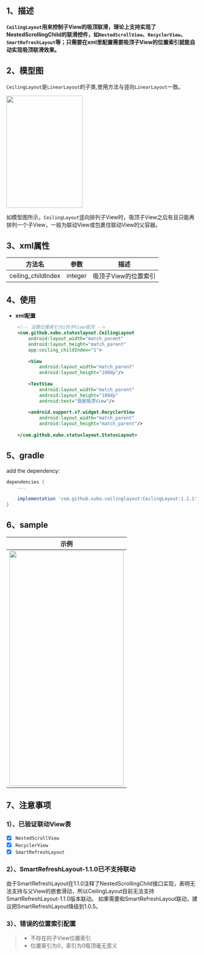 ## 1、描述
**`CeilingLayout`用来控制子View的吸顶联滑，理论上支持实现了NestedScrollingChild的联滑控件，如`NestedScrollView`、`RecyclerView`、`SmartRefreshLayout`等；只需要在xml里配置需要吸顶子View的位置索引就能自动实现吸顶联滑效果。**

## 2、模型图
`CeilingLayout`是`LinearLayout`的子类,使用方法与竖向`LinearLayout`一致。

 <div align="left"><img src="https://github.com/pirrip90/CeilingLayout/blob/master/screen/screen1.png" width = "200" height = "294"/></div>
 
如模型图所示，`CeilingLayout`竖向排列子View时，吸顶子View之后有且只能再排列一个子View，一般为联动View或包裹住联动View的父容器。

## 3、xml属性
|方法名|参数|描述|
|:---:|:---:|:---:|
| ceiling_childIndex | integer | 吸顶子View的位置索引

## 4、使用
- **xml配置**
```xml
    <!-- 设置位置索引为1的子View吸顶 -->
    <com.github.xubo.statuslayout.CeilingLayout
        android:layout_width="match_parent"
        android:layout_height="match_parent"
        app:ceiling_childIndex="1">
        
        <View
            android:layout_width="match_parent"
            android:layout_height="100dp"/>
                    
        <TextView
            android:layout_width="match_parent"
            android:layout_height="100dp"
            android:text="我是吸顶View"/>
        
        <android.support.v7.widget.RecyclerView
            android:layout_width="match_parent"
            android:layout_height="match_parent"/>
            
    </com.github.xubo.statuslayout.StatusLayout>
```

## 5、gradle
add the dependency:
```gradle
dependencies {
    ...
    
    implementation 'com.github.xubo.ceilinglayout:CeilingLayout:1.1.1'
}
```

## 6、sample

|示例|
|:---:|
|  <img src="https://github.com/pirrip90/CeilingLayout/blob/master/screen/screen2.gif" width = "300" height = "617"/> | 

## 7、注意事项
### 1）、已验证联动View表
- [x] `NestedScrollView`
- [x] `RecyclerView`
- [x] `SmartRefreshLayout`

### 2）、SmartRefreshLayout-1.1.0已不支持联动
由于SmartRefreshLayout在1.1.0注释了NestedScrollingChild接口实现，表明无法支持与父View的嵌套滑动，所以CeilingLayout目前无法支持SmartRefreshLayout-1.1.0版本联动。
如果需要和SmartRefreshLayout联动，建议把SmartRefreshLayout降级到1.0.5。

### 3）、错误的位置索引配置
> * 不存在的子View位置索引
> * 位置索引为0，索引为0吸顶毫无意义












